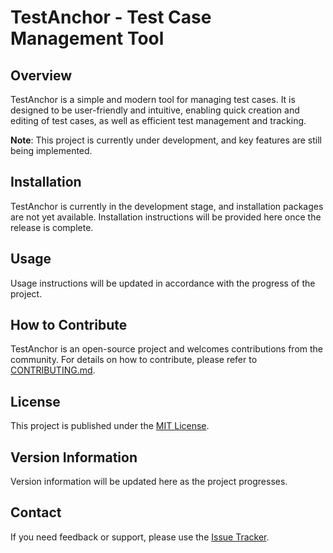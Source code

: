 # TestAnchor - Test Case Management Tool

## Overview
TestAnchor is a simple and modern tool for managing test cases. It is designed to be user-friendly and intuitive, enabling quick creation and editing of test cases, as well as efficient test management and tracking.

**Note**: This project is currently under development, and key features are still being implemented.

## Installation
TestAnchor is currently in the development stage, and installation packages are not yet available. Installation instructions will be provided here once the release is complete.

## Usage
Usage instructions will be updated in accordance with the progress of the project.

## How to Contribute
TestAnchor is an open-source project and welcomes contributions from the community. For details on how to contribute, please refer to [CONTRIBUTING.md](/CONTRIBUTING.md).

## License
This project is published under the [MIT License](/LICENSE).

## Version Information
Version information will be updated here as the project progresses.

## Contact
If you need feedback or support, please use the [Issue Tracker](https://github.com/rmuraoka/test-anchor/issues).
